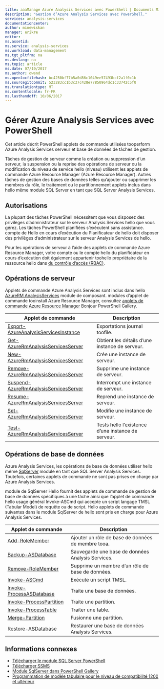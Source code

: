 ```yaml
---
title: aaaManage Azure Analysis Services avec PowerShell | Documents Microsoft
description: "Gestion d’Azure Analysis Services avec PowerShell."
services: analysis-services
documentationcenter: 
author: minewiskan
manager: erikre
editor: 
ms.assetid: 
ms.service: analysis-services
ms.workload: data-management
ms.tgt_pltfrm: na
ms.devlang: na
ms.topic: article
ms.date: 07/19/2017
ms.author: owend
ms.openlocfilehash: bc4250bf77b5a0d86c1049ee57493bcf2a1f0c1b
ms.sourcegitcommit: 523283cc1b3c37c428e77850964dc1c33742c5f0
ms.translationtype: MT
ms.contentlocale: fr-FR
ms.lasthandoff: 10/06/2017
---
```

# <a name="manage-azure-analysis-services-with-powershell"></a>Gérer Azure Analysis Services avec PowerShell

Cet article décrit PowerShell applets de commande utilisées tooperform Azure Analysis Services serveur et base de données de tâches de gestion. 

Tâches de gestion de serveur comme la création ou suppression d’un serveur, la suspension ou la reprise des opérations de serveur ou la modification du niveau de service hello (niveau) utilisent les applets de commande Azure Resource Manager (Azure Resource Manager). Autres tâches de gestion des bases de données telles qu’ajouter ou supprimer les membres du rôle, le traitement ou le partitionnement applets inclus dans hello même module SQL Server en tant que SQL Server Analysis Services.

## <a name="permissions"></a>Autorisations
La plupart des tâches PowerShell nécessitent que vous disposez des privilèges d’administrateur sur le serveur Analysis Services hello que vous gérez. Les tâches PowerShell planifiées s’exécutent sans assistance. compte de Hello en cours d’exécution du Planificateur de hello doit disposer des privilèges d’administrateur sur le serveur Analysis Services de hello. 

Pour les opérations de serveur à l’aide des applets de commande Azure Resource Manager, votre compte ou le compte hello du planificateur en cours d’exécution doit également appartenir toohello propriétaire de la ressource hello dans [du contrôle d’accès (RBAC)](../active-directory/role-based-access-control-what-is.md). 

## <a name="server-operations"></a>Opérations de serveur 
Applets de commande Azure Analysis Services sont inclus dans hello [AzureRM.AnalysisServices](https://www.powershellgallery.com/packages/AzureRM.AnalysisServices) module de composant. modules d’applet de commande tooinstall Azure Resource Manager, consultez [applets de commande Azure Resource Manager](/powershell/azure/overview) Bonjour PowerShell Gallery.

|Applet de commande|Description| 
|------------|-----------------| 
|[Export-AzureAnalysisServicesInstance](/powershell/module/azurerm.analysisservices/export-azureanalysisservicesinstancelog)|Exportations journal toofile.| 
|[Get-AzureRmAnalysisServicesServer](/powershell/module/azurerm.analysisservices/get-azurermanalysisservicesserver)|Obtient les détails d’une instance de serveur.|  
|[New-AzureRmAnalysisServicesServer](/powershell/module/azurerm.analysisservices/new-azurermanalysisservicesserver)|Crée une instance de serveur.|
|[Remove-AzureRmAnalysisServicesServer](/powershell/module/azurerm.analysisservices/remove-azurermanalysisservicesserver)|Supprime une instance de serveur.|  
|[Suspend-AzureRmAnalysisServicesServer](/powershell/module/azurerm.analysisservices/suspend-azurermanalysisservicesserver)|Interrompt une instance de serveur.| 
|[Resume-AzureRmAnalysisServicesServer](/powershell/module/azurerm.analysisservices/resume-azurermanalysisservicesserver)|Reprend une instance de serveur.|  
|[Set-AzureRmAnalysisServicesServer](/powershell/module/azurerm.analysisservices/set-azurermanalysisservicesserver)|Modifie une instance de serveur.|   
|[Test-AzureRmAnalysisServicesServer](/powershell/module/azurerm.analysisservices/test-azurermanalysisservicesserver)|Tests hello l’existence d’une instance de serveur.| 

## <a name="database-operations"></a>Opérations de base de données

Azure Analysis Services, les opérations de base de données utiliser hello même [SqlServer](https://www.powershellgallery.com/packages/SqlServer) module en tant que SQL Server Analysis Services. Toutefois, certaines applets de commande ne sont pas prises en charge par Azure Analysis Services. 

module de SqlServer Hello fournit des applets de commande de gestion de base de données spécifiques à une tâche ainsi que l’applet de commande hello usage général Invoke-ASCmd qui accepte un script langage TMSL (Tabular Model) de requête ou de script. Hello applets de commande suivantes dans le module SqlServer de hello sont pris en charge pour Azure Analysis Services.

  
|Applet de commande|Description|
|------------|-----------------| 
|[Add-RoleMember](https://msdn.microsoft.com/library/hh510167.aspx)|Ajouter un rôle de base de données de membre tooa.| 
|[Backup-ASDatabase](https://docs.microsoft.com/sql/analysis-services/powershell/backup-asdatabase-cmdlet)|Sauvegarde une base de données Analysis Services.|  
|[Remove-RoleMember](https://msdn.microsoft.com/library/hh510173.aspx)|Supprime un membre d’un rôle de base de données.|   
|[Invoke-ASCmd](https://msdn.microsoft.com/library/hh479579.aspx)|Exécute un script TMSL.|
|[Invoke-ProcessASDatabase](https://msdn.microsoft.com/library/mt651773.aspx)|Traite une base de données.|  
|[Invoke-ProcessPartition](https://msdn.microsoft.com/library/hh510164.aspx)|Traite une partition.| 
|[Invoke-ProcessTable](https://msdn.microsoft.com/library/mt651774.aspx)|Traiter une table.|  
|[Merge-Partition](https://msdn.microsoft.com/library/hh479576.aspx)|Fusionne une partition.|  
|[Restore-ASDatabase](https://docs.microsoft.com/sql/analysis-services/powershell/restore-asdatabase-cmdlet)|Restaurer une base de données Analysis Services.| 
  

## <a name="related-information"></a>Informations connexes

* [Télécharger le module SQL Server PowerShell](https://docs.microsoft.com/sql/ssms/download-sql-server-ps-module)   
* [Télécharger SSMS](https://docs.microsoft.com/sql/ssms/download-sql-server-management-studio-ssms)   
* [Module SqlServer dans PowerShell Gallery](https://www.powershellgallery.com/packages/SqlServer)    
* [Programmation de modèle tabulaire pour le niveau de compatibilité 1200 et ultérieur](https://msdn.microsoft.com/library/mt712541.aspx)

